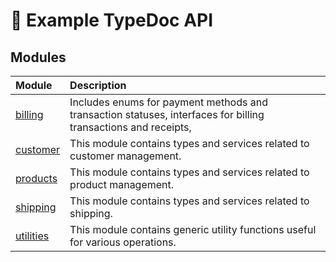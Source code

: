 # :wave: Example TypeDoc API

## Modules

| Module | Description |
| :------ | :------ |
| [billing](billing/index.md) | Includes enums for payment methods and transaction statuses, interfaces for billing transactions and receipts, |
| [customer](customer/index.md) | This module contains types and services related to customer management. |
| [products](products/index.md) | This module contains types and services related to product management. |
| [shipping](shipping/index.md) | This module contains types and services related to shipping. |
| [utilities](utilities/index.md) | This module contains generic utility functions useful for various operations. |
